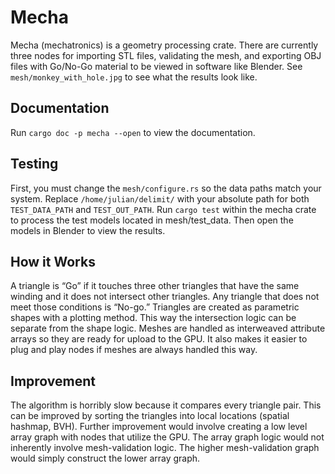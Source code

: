 # Mecha
Mecha (mechatronics) is a geometry processing crate. There are currently three nodes for importing STL files, validating the mesh, and exporting OBJ files with Go/No-Go material to be viewed in software like Blender. See ```mesh/monkey_with_hole.jpg``` to see what the results look like.

## Documentation 
Run ```cargo doc -p mecha --open``` to view the documentation.

## Testing
First, you must change the ```mesh/configure.rs``` so the data paths match your system. Replace ```/home/julian/delimit/``` with your absolute path for both ```TEST_DATA_PATH``` and ```TEST_OUT_PATH```.
Run ```cargo test``` within the mecha crate to process the test models located in mesh/test_data. Then open the models in Blender to view the results.

## How it Works
A triangle is “Go” if it touches three other triangles that have the same winding and it does not intersect other triangles. Any triangle that does not meet those conditions is “No-go.”
Triangles are created as parametric shapes with a plotting method. This way the intersection logic can be separate from the shape logic.
Meshes are handled as interweaved attribute arrays so they are ready for upload to the GPU. It also makes it easier to plug and play nodes if meshes are always handled this way.

## Improvement
The algorithm is horribly slow because it compares every triangle pair. This can be improved by sorting the triangles into local locations (spatial hashmap, BVH). Further improvement would involve creating a low level array graph with nodes that utilize the GPU. The array graph logic would not inherently involve mesh-validation logic. The higher mesh-validation graph would simply construct the lower array graph. 

